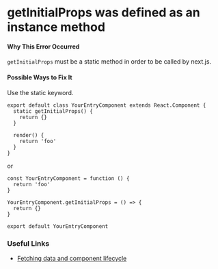 getInitialProps was defined as an instance method
=================================================

#### Why This Error Occurred

`getInitialProps` must be a static method in order to be called by next.js.

#### Possible Ways to Fix It

Use the static keyword.

    export default class YourEntryComponent extends React.Component {
      static getInitialProps() {
        return {}
      }

      render() {
        return 'foo'
      }
    }

or

    const YourEntryComponent = function () {
      return 'foo'
    }

    YourEntryComponent.getInitialProps = () => {
      return {}
    }

    export default YourEntryComponent

### Useful Links

-   [Fetching data and component lifecycle](https://nextjs.org/docs/api-reference/data-fetching/getInitialProps)
